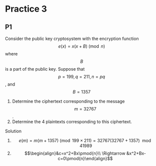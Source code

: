 # Practice 3

## P1

Consider the public key cryptosystem with the encryption function $$e(x)=x(x+B) \pmod {n}$$ where $$B$$ is a part of the public key. Suppose that $$p=199, q=211, n=pq$$, and $$B=1357$$

1. Determine the ciphertext corresponding to the message $$m=32767$$.
2. Determine the 4 plaintexts corresponding to this ciphertext.

Solution

1. $$e(m)=m(m+1357)\pmod {199\times211}=32767(32767+1357)\mod 41989$$
2. $$\begin{align}&c=x^2+Bx\pmod{n}\\ \Rightarrow &x^2+Bx-c=0\pmod{n}\end{align}$$



